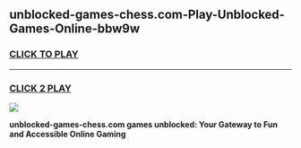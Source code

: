 
## unblocked-games-chess.com-Play-Unblocked-Games-Online-bbw9w
<h3>
<a href="https://premium76.site?title=unblocked-games-chess.com&ref=25A">CLICK TO PLAY</a></h3>
<hr>

<h3>
<a href="https://premium76.site?title=unblocked-games-chess.com&ref=25A">CLICK 2 PLAY</a>
  
</h3>

<a href="https://premium76.site?title=unblocked-games-chess.com&ref=25A"><img src="https://clearcache.store/games.png"></a>


**unblocked-games-chess.com games unblocked: Your Gateway to Fun and Accessible Online Gaming**
